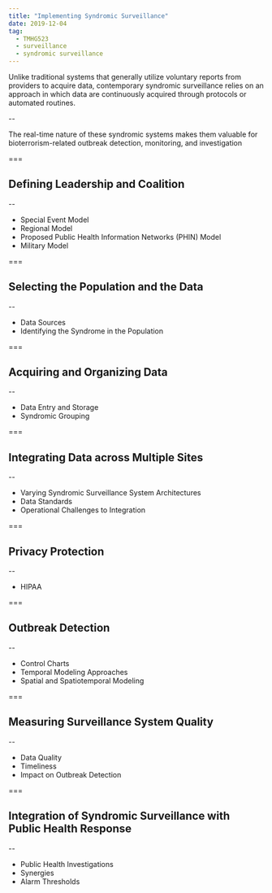 ```yaml
---
title: "Implementing Syndromic Surveillance"
date: 2019-12-04
tag:
  - TMHG523
  - surveillance
  - syndromic surveillance
---
```


Unlike traditional systems that generally utilize voluntary reports from providers to acquire data, contemporary syndromic surveillance relies on an approach in which data are continuously acquired through protocols or automated routines.

--

The real-time nature of these syndromic systems makes them valuable for bioterrorism-related outbreak detection, monitoring, and investigation

===

## Defining Leadership and Coalition

--

- Special Event Model
- Regional Model
- Proposed Public Health Information Networks (PHIN) Model
- Military Model

===

## Selecting the Population and the Data

--

- Data Sources
- Identifying the Syndrome in the Population

===

## Acquiring and Organizing Data

--

- Data Entry and Storage
- Syndromic Grouping

===

## Integrating Data across Multiple Sites

--

- Varying Syndromic Surveillance System Architectures
- Data Standards
- Operational Challenges to Integration

===

## Privacy Protection

--

- HIPAA

===

## Outbreak Detection

--

- Control Charts
- Temporal Modeling Approaches
- Spatial and Spatiotemporal Modeling

===

## Measuring Surveillance System Quality

--

- Data Quality
- Timeliness
- Impact on Outbreak Detection

===

## Integration of Syndromic Surveillance with Public Health Response

--

- Public Health Investigations
- Synergies
- Alarm Thresholds
